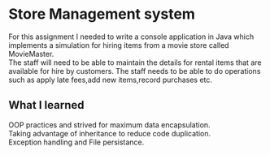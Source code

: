 # Store Management system
For this assignment I needed to write a console application in Java which 
implements a simulation for hiring items from a movie store called MovieMaster.  
The staff will need to be able to maintain the details for rental items that are available for 
hire by customers. The staff needs to be able to do operations such as apply late fees,add new items,record purchases etc.

## What I learned
OOP practices and strived for maximum data encapsulation.  
Taking advantage of inheritance to reduce code duplication.  
Exception handling and File persistance.  
